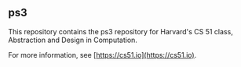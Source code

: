 
## ps3




This repository contains the ps3 repository for Harvard's
CS 51 class, Abstraction and Design in Computation.

For more information, see [https://cs51.io](https://cs51.io). 

